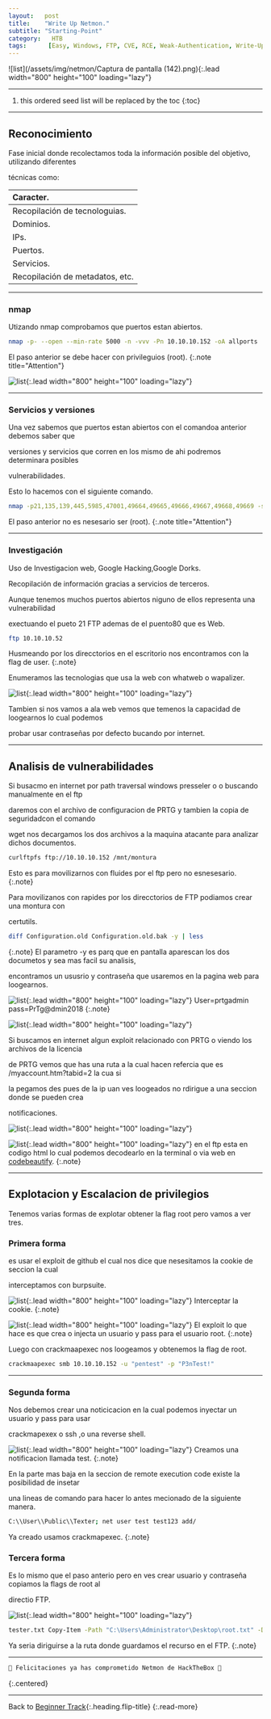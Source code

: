 ```yaml
---
layout:   post
title:    "Write Up Netmon."
subtitle: "Starting-Point"
category:   HTB
tags:      [Easy, Windows, FTP, CVE, RCE, Weak-Authentication, Write-Up-Machine, Starting-Point] 
---
```

![list](/assets/img/netmon/Captura de pantalla (142).png){:.lead width="800" height="100" loading="lazy"}

***
<!--more-->

1. this ordered seed list will be replaced by the toc
{:toc}

***

## Reconocimiento

Fase inicial donde recolectamos toda la información posible del objetivo, utilizando diferentes 

técnicas como:

| Caracter.                                   |
|:--------------------------------------------|
|Recopilación de tecnologuias.                |
|Dominios.                                    |
|IPs.                                         |
|Puertos.                                     |
|Servicios.                                   |
|Recopilación de metadatos, etc.              |


***
### nmap

Utizando nmap comprobamos que puertos estan abiertos.


```bash
nmap -p- --open --min-rate 5000 -n -vvv -Pn 10.10.10.152 -oA allports
```
El paso anterior se debe hacer con privileguios (root).
{:.note title="Attention"}

![list](/assets/img/netmon/Kali-2022-09-09-15-00-11.png){:.lead width="800" height="100" loading="lazy"}

***
### Servicios y versiones

Una vez sabemos que puertos estan abiertos con el comandoa anterior debemos saber que 

versiones y servicios que corren en los mismo de ahi podremos determinara posibles 

vulnerabilidades.

Esto lo hacemos con el siguiente comando.

```bash
nmap -p21,135,139,445,5985,47001,49664,49665,49666,49667,49668,49669 -sV -sC 10.10.10.152 -oN target
```
El paso anterior no es nesesario ser (root).
{:.note title="Attention"}

***
### Investigación

Uso de Investigacion web, Google Hacking,Google Dorks.

Recopilación de información gracias a servicios de terceros.

Aunque tenemos muchos puertos abiertos niguno de ellos representa una vulnerabilidad 

exectuando el pueto 21 FTP ademas de el puento80 que es Web.

```bash
ftp 10.10.10.52
```
Husmeando por los direcctorios en el escritorio nos encontramos con la flag de user.
{:.note}

Enumeramos las tecnologias que usa la web con whatweb o wapalizer.

![list](/assets/img/netmon/Kali-2022-09-09-15-18-56.png){:.lead width="800" height="100" loading="lazy"}


Tambien si nos vamos a ala web vemos que temenos la capacidad de loogearnos lo cual podemos 

probar usar contraseñas por defecto bucando por internet.

***
## Analisis de vulnerabilidades

Si busacmo en internet por path traversal windows presseler o o buscando manualmente en el ftp 

daremos con el archivo de configuracion de PRTG y tambien la copia de seguridadcon el comando 

wget nos decargamos los dos archivos a la maquina atacante para analizar dichos documentos.

```bash
curlftpfs ftp://10.10.10.152 /mnt/montura
```
Esto es para movilizarnos con fluides por el ftp pero no esnesesario. 
{:.note}

Para movilizanos con rapides por los direcctorios de FTP podiamos crear una montura con 

certutils.

```bash
diff Configuration.old Configuration.old.bak -y | less
```

{:.note}
El parametro -y es parq que en pantalla aparescan los dos documetos y sea mas facil su analisis, 

encontramos un ususrio y contraseña que usaremos en la pagina web para loogearnos.


![list](/assets/img/netmon/Kali-2022-09-09-16-20-57.png){:.lead width="800" height="100" loading="lazy"}
User=prtgadmin pass=PrTg@dmin2018
{:.note}

![list](/assets/img/netmon/Kali-2022-09-09-16-21-48.png){:.lead width="800" height="100" loading="lazy"}

Si buscamos en internet algun exploit relacionado con PRTG o viendo los archivos de la licencia 

de PRTG vemos que has una ruta a la cual hacen refercia que es /myaccount.htm?tabid=2 la cua si 

la pegamos des pues de la ip uan ves loogeados no rdirigue a una seccion donde se pueden crea 

notificaciones.

![list](/assets/img/netmon/Kali-2022-09-09-16-23-12.png){:.lead width="800" height="100" loading="lazy"}

![list](/assets/img/netmon/Kali-2022-09-09-16-37-44.png){:.lead width="800" height="100" loading="lazy"}
en el ftp esta en codigo html lo cual podemos decodearlo en la terminal o via web en [codebeautify].
{:.note}

[codebeautify]: https://codebeautify.org/html-decode-string

***
## Explotacion y Escalacion de privilegios

Tenemos varias formas de explotar obtener la flag root pero vamos a ver tres.

### Primera forma

es usar el exploit de github el cual nos dice que nesesitamos la cookie de seccion la cual 

interceptamos con burpsuite.

![list](/assets/img/netmon/Kali-2022-09-09-17-33-04.png){:.lead width="800" height="100" loading="lazy"}
Interceptar la cookie.
{:.note}

![list](/assets/img/netmon/Kali-2022-09-09-17-34-35.png){:.lead width="800" height="100" loading="lazy"}
El exploit lo que hace es que crea o injecta un  usuario y pass para el usuario root.
{:.note}

Luego con crackmaapexec nos loogeamos y obtenemos la flag de root.

```bash
crackmaapexec smb 10.10.10.152 -u "pentest" -p "P3nTest!"
```
***
### Segunda forma

Nos debemos crear una noticicacion en la cual podemos inyectar un usuario y pass para usar 

crackmapexex o ssh ,o una reverse shell.

![list](/assets/img/netmon/Kali-2022-09-09-16-49-48.png){:.lead width="800" height="100" loading="lazy"}
Creamos una notificacion llamada test.
{:.note}

En la parte mas baja en la seccion de remote execution code existe la posibilidad de insetar 

una lineas de comando para hacer lo antes mecionado de la siguiente manera.

```bash
C:\\User\\Public\\Texter; net user test test123 add/ 
```
Ya creado usamos crackmapexec. 
{:.note}

### Tercera forma

Es lo mismo que el paso anterio pero en ves crear usuario y contraseña copiamos la flags de root al 

directio FTP.

![list](/assets/img/netmon/Kali-2022-09-09-17-24-33.png){:.lead width="800" height="100" loading="lazy"}

```bash
tester.txt Copy-Item -Path "C:\Users\Administrator\Desktop\root.txt" -Destination "C:\Users\Public\texter.txt" -Recurse
```
Ya seria diriguirse a la  ruta donde guardamos el recurso en el FTP. 
{:.note}

***
```bash
🎉 Felicitaciones ya has comprometido Netmon de HackTheBox 🎉
```
{:.centered}
***

Back to [Beginner Track](2022-09-12-Beginner-Track.md){:.heading.flip-title}
{:.read-more}

